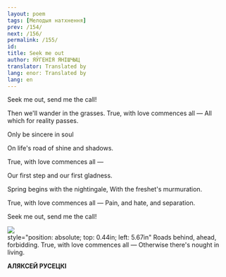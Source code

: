 ```yaml
---
layout: poem
tags: [Мелодыя натхнення]
prev: /154/
next: /156/
permalink: /155/
id: 
title: Seek me out
author: ЯЎГЕНІЯ ЯНІШЧЫЦ
translator: Translated by 
lang: enor: Translated by 
lang: en
---
```



 
Seek me out, send me the call!

Then we'll wander in the grasses. True, with love commences all — All which for reality passes.

Only be sincere in soul

On life's road of shine and shadows.

True, with love commences all —

Our first step and our first gladness.

Spring begins with the nightingale, With the freshet's murmuration.

True, with love commences all — Pain, and hate, and separation.

Seek me out, send me the call!

![](2022-%D0%9C%D1%96%D0%BD%D1%81%D0%BA-%D0%BB%D1%83%D1%87%D0%BD%D0%B0%D1%81%D1%86%D1%8C-%D0%BC%D1%96%D0%BA%D0%BE%D0%BB%D0%B0-%D0%BC%D1%8F%D1%82%D0%BB%D1%96%D1%86%D0%BA%D1%96_html_24d7865e708c2567.jpg)  
style="position: absolute; top: 0.44in; left: 5.67in" Roads behind, ahead, forbidding. True, with love commences all — Otherwise there's nought in living.

**АЛЯКСЕЙ РУСЕЦКІ**
